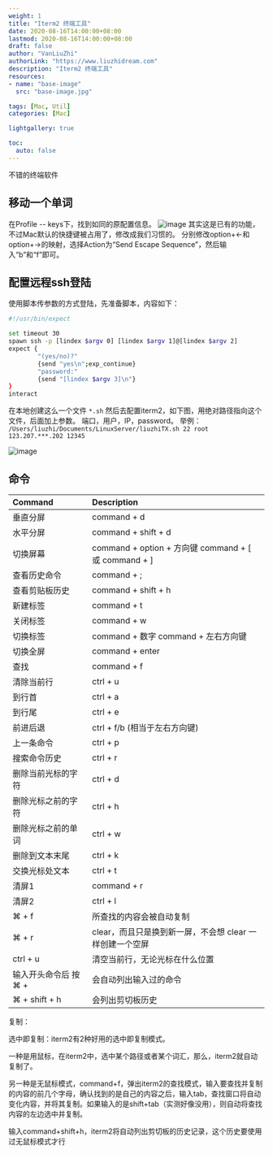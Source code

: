 ```yaml
---
weight: 1
title: "Iterm2 终端工具"
date: 2020-08-16T14:00:00+08:00
lastmod: 2020-08-16T14:00:00+08:00
draft: false
author: "VanLiuZhi"
authorLink: "https://www.liuzhidream.com"
description: "Iterm2 终端工具"
resources:
- name: "base-image"
  src: "base-image.jpg"

tags: [Mac, Util]
categories: [Mac]

lightgallery: true

toc:
  auto: false
---
```


不错的终端软件

<!-- more -->

## 移动一个单词

在Profile -- keys下，找到如同的原配置信息。
![image](/images/Mac/iterm2_key_1.png)
其实这是已有的功能，不过Mac默认的快捷键被占用了，修改成我们习惯的。
分别修改option+←和option+→的映射，选择Action为“Send Escape Sequence”，然后输入“b”和“f”即可。

## 配置远程ssh登陆

使用脚本传参数的方式登陆，先准备脚本，内容如下：

```sh
#!/usr/bin/expect

set timeout 30
spawn ssh -p [lindex $argv 0] [lindex $argv 1]@[lindex $argv 2]
expect {
        "(yes/no)?"
        {send "yes\n";exp_continue}
        "password:"
        {send "[lindex $argv 3]\n"}
}
interact
```

在本地创建这么一个文件 `*.sh`
然后去配置iterm2，如下图，用绝对路径指向这个文件，后面加上参数。 端口，用户，IP，password。
举例：
`/Users/liuzhi/Documents/LinuxServer/liuzhiTX.sh 22 root 123.207.***.202 12345`

![image](/images/Mac/iterm2_ssh.png)

## 命令

| Command   | Description 
| :--------- | :-------
| 垂直分屏           | command + d 
| 水平分屏           | command + shift + d 
| 切换屏幕           | command + option + 方向键 command + [ 或 command + ] 
| 查看历史命令       | command + ; 
| 查看剪贴板历史     | command + shift + h 
| 新建标签           | command + t 
| 关闭标签           | command + w 
| 切换标签           | command + 数字 command + 左右方向键 
| 切换全屏           | command + enter 
| 查找               | command + f 
| 清除当前行         | ctrl + u 
| 到行首             | ctrl + a 
| 到行尾             | ctrl + e 
| 前进后退           | ctrl + f/b (相当于左右方向键) 
| 上一条命令         | ctrl + p 
| 搜索命令历史       | ctrl + r 
| 删除当前光标的字符 | ctrl + d 
| 删除光标之前的字符 | ctrl + h 
| 删除光标之前的单词 | ctrl + w 
| 删除到文本末尾     | ctrl + k 
| 交换光标处文本     | ctrl + t 
| 清屏1             | command + r 
| 清屏2             | ctrl + l 
| ⌘ + f            | 所查找的内容会被自动复制 
| ⌘ + r            | clear，而且只是换到新一屏，不会想 clear 一样创建一个空屏 
| ctrl + u         | 清空当前行，无论光标在什么位置 
| 输入开头命令后 按 ⌘ + | 会自动列出输入过的命令 
| ⌘ + shift + h     | 会列出剪切板历史 

复制：

选中即复制：iterm2有2种好用的选中即复制模式。
 
一种是用鼠标，在iterm2中，选中某个路径或者某个词汇，那么，iterm2就自动复制了。
 
另一种是无鼠标模式，command+f，弹出iterm2的查找模式，输入要查找并复制的内容的前几个字母，确认找到的是自己的内容之后，输入tab，查找窗口将自动变化内容，并将其复制。如果输入的是shift+tab（实测好像没用），则自动将查找内容的左边选中并复制。

输入command+shift+h，iterm2将自动列出剪切板的历史记录，这个历史要使用过无鼠标模式才行